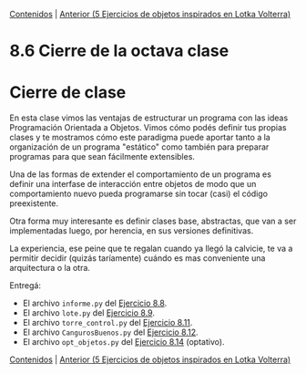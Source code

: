 [Contenidos](../Contenidos.md) \| [Anterior (5 Ejercicios de objetos inspirados en Lotka Volterra)](05_Ejs_OOP_Volterra.md)

# 8.6 Cierre de la octava clase

# Cierre de clase


En esta clase vimos las ventajas de estructurar un programa con las ideas Programación Orientada a Objetos. Vimos cómo podés definir tus propias clases y te mostramos cómo este paradigma puede aportar tanto a la organización de un programa "estático" como también para preparar programas para que sean fácilmente extensibles. 

Una de las formas de extender el comportamiento de un programa es definir una interfase de interacción entre objetos de modo que un comportamiento nuevo pueda programarse sin tocar (casi) el código preexistente. 

Otra forma muy interesante es definir clases base, abstractas, que van a ser implementadas luego, por herencia, en sus versiones definitivas. 

La experiencia, ese peine que te regalan cuando ya llegó la calvicie, te va a permitir decidir (quizás taríamente) cuándo es mas conveniente una arquitectura o la otra.

Entregá:

* El archivo `informe.py` del [Ejercicio 8.8](../08_Clases_y_Objetos/02_Herencia.md#ejercicio-88-volvamos-a-armar-todo).
* El archivo `lote.py` del [Ejercicio 8.9](../08_Clases_y_Objetos/03_Métodos_Especiales.md#ejercicio-89-mejor-salida-para-objetos).
* El archivo `torre_control.py` del [Ejercicio 8.11](../08_Clases_y_Objetos/04_Ejs_OOP.md#ejercicio-811-torre-de-control).
* El archivo `CangurosBuenos.py` del [Ejercicio 8.12](../08_Clases_y_Objetos/04_Ejs_OOP.md#ejercicio-812-canguros-buenos-y-canguros-malos).
* El archivo `opt_objetos.py` del [Ejercicio 8.14](../08_Clases_y_Objetos/05_Ejs_OOP_Volterra.md#ejercicio-814) (optativo).








[Contenidos](../Contenidos.md) \| [Anterior (5 Ejercicios de objetos inspirados en Lotka Volterra)](05_Ejs_OOP_Volterra.md)

